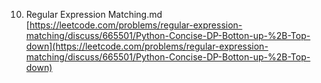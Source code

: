 10. Regular Expression Matching.md
	[https://leetcode.com/problems/regular-expression-matching/discuss/665501/Python-Concise-DP-Botton-up-%2B-Top-down](https://leetcode.com/problems/regular-expression-matching/discuss/665501/Python-Concise-DP-Botton-up-%2B-Top-down)

